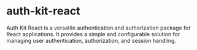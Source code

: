 # auth-kit-react
Auth Kit React is a versatile authentication and authorization package for React applications. It provides a simple and configurable solution for managing user authentication, authorization, and session handling.

